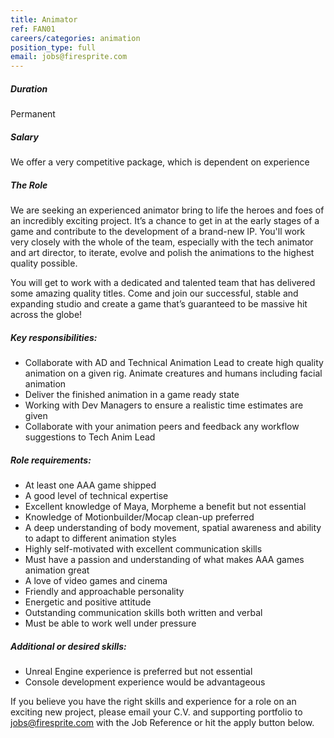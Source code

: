 ```yaml
---
title: Animator
ref: FAN01
careers/categories: animation
position_type: full
email: jobs@firesprite.com
---
```

##### Duration

Permanent

##### Salary

We offer a very competitive package, which is dependent on experience

##### The Role

We are seeking an experienced animator bring to life the heroes and foes of an incredibly exciting project. It’s a chance to get in at the early stages of a game and contribute to the development of a brand-new IP. You'll work very closely with the whole of the team, especially with the tech animator and art director, to iterate, evolve and polish the animations to the highest quality possible.

You will get to work with a dedicated and talented team that has delivered some amazing quality titles. Come and join our successful, stable and expanding studio and create a game that’s guaranteed to be massive hit across the globe!

##### **Key responsibilities:**

* Collaborate with AD and Technical Animation Lead to create high quality animation on a given rig. Animate creatures and humans including facial animation
* Deliver the finished animation in a game ready state
* Working with Dev Managers to ensure a realistic time estimates are given
* Collaborate with your animation peers and feedback any workflow suggestions to Tech Anim Lead

##### **Role requirements:**

* At least one AAA game shipped
* A good level of technical expertise
* Excellent knowledge of Maya, Morpheme a benefit but not essential
* Knowledge of Motionbuilder/Mocap clean-up preferred
* A deep understanding of body movement, spatial awareness and ability to adapt to different animation styles
* Highly self-motivated with excellent communication skills
* Must have a passion and understanding of what makes AAA games animation great
* A love of video games and cinema
* Friendly and approachable personality
* Energetic and positive attitude
* Outstanding communication skills both written and verbal
* Must be able to work well under pressure

##### **Additional or desired skills:**

* Unreal Engine experience is preferred but not essential
* Console development experience would be advantageous

If you believe you have the right skills and experience for a role on an exciting new project, please email your C.V. and supporting portfolio to jobs@firesprite.com with the Job Reference or hit the apply button below.